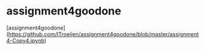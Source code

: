 # assignment4goodone
[assignment4goodone] (https://github.com/ITroeijen/assignment4goodone/blob/master/assignment4-Copy4.ipynb)
